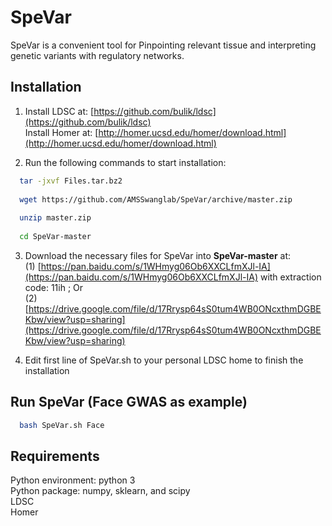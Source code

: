 # SpeVar
SpeVar is a convenient tool for Pinpointing relevant tissue and interpreting genetic variants with regulatory networks.

## Installation

1.  Install LDSC at: [https://github.com/bulik/ldsc](https://github.com/bulik/ldsc)<br>
Install Homer at: [http://homer.ucsd.edu/homer/download.html](http://homer.ucsd.edu/homer/download.html)<br>

2.  Run the following commands to start installation:<br>
```bash
  tar -jxvf Files.tar.bz2
    
  wget https://github.com/AMSSwanglab/SpeVar/archive/master.zip
    
  unzip master.zip
    
  cd SpeVar-master
```
3.  Download the necessary files for SpeVar into **SpeVar-master** at: <br>
    (1) [https://pan.baidu.com/s/1WHmyg06Ob6XXCLfmXJl-IA](https://pan.baidu.com/s/1WHmyg06Ob6XXCLfmXJl-IA) with extraction code: 11ih ; Or <br>
    (2) [https://drive.google.com/file/d/17Rrysp64sS0tum4WB0ONcxthmDGBEKbw/view?usp=sharing](https://drive.google.com/file/d/17Rrysp64sS0tum4WB0ONcxthmDGBEKbw/view?usp=sharing) <br>

4.  Edit first line of SpeVar.sh to your personal LDSC home to finish the installation


## Run SpeVar (Face GWAS as example)
```bash
  bash SpeVar.sh Face
```

## Requirements

  Python environment: python 3 <br>
  Python package: numpy, sklearn, and scipy <br>
  LDSC <br>
  Homer <br>
